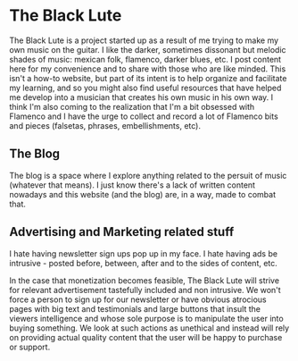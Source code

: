 # The Black Lute
The Black Lute  is a project started up as a result of me trying to make my own music on the guitar. I like the darker, sometimes dissonant but melodic shades of music: mexican folk, flamenco, darker blues, etc. I post content here for my convenience and to share with those who are like minded. This isn't a how-to website, but part of its intent is to help organize and facilitate my learning, and so you might also find useful resources that have helped me develop into a musician that creates his own music in his own way. I think I'm also coming to the realization that I'm a bit obsessed with Flamenco and I have the urge to collect and record a lot of Flamenco bits and pieces (falsetas, phrases, embellishments, etc).   

## The Blog
The blog is a space where I explore anything related to the persuit of music (whatever that means). I just know there's a lack of written content nowadays and this website (and the blog) are, in a way, made to combat that. 

## Advertising and Marketing related stuff
I hate having newsletter sign ups pop up in my face. 
I hate having ads be intrusive - posted before, between, after and to the sides of content, etc. 

In the case that monetization becomes feasible, The Black Lute will strive for relevant advertisement tastefully included and non intrusive. We won't force a person to sign up for our newsletter or have obvious atrocious pages with big text and testimonials and large buttons that insult the viewers intelligence and whose sole purpose is to manipulate the user into buying something. We look at such actions as unethical and instead will rely on providing actual quality content that the user will be happy to purchase or support. 